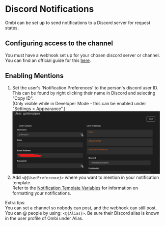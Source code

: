 # Discord Notifications

Ombi can be set up to send notifications to a Discord server for request states.

## Configuring access to the channel

You must have a webhook set up for your chosen discord server or channel.  
You can find an official guide for this [here](https://support.discordapp.com/hc/en-us/articles/228383668-Intro-to-Webhooks).

## Enabling Mentions

1. Set the user's 'Notification Preferences' to the person's discord user ID.  
This can be found by right clicking their name in Discord and selecting "Copy ID".  
(Only visible while in Developer Mode - this can be enabled under "Settings > Appearance".)  
![User ID Placement](../../assets/images/embeds/discord_user_id.png)
2. Add `<@{UserPreference}>` where you want to mention in your notification template.  
Refer to the [Notification Template Variables](../Template-Variables) for information on formatting your notifications.

Extra tips:  
You can set a channel so nobody can post, and the webhook can still post.  
You can @ people by using: `<@{Alias}>`. Be sure their Discord alias is known in the user profile of Ombi under Alias.  
